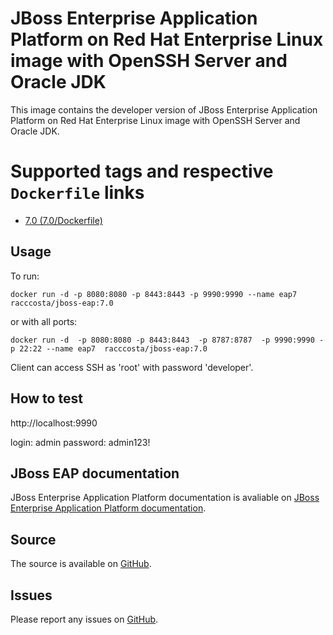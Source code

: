 # JBoss Enterprise Application Platform on Red Hat Enterprise Linux image with OpenSSH Server and Oracle JDK

This image contains the developer version of JBoss Enterprise Application Platform on Red Hat Enterprise Linux image  with OpenSSH Server and Oracle JDK.


# Supported tags and respective `Dockerfile` links

-	[7.0 (7.0/Dockerfile)](https://github.com/racc-costa/dockerfiles/blob/master/jboss-eap/Dockerfile)

## Usage

To run:

	docker run -d -p 8080:8080 -p 8443:8443 -p 9990:9990 --name eap7 racccosta/jboss-eap:7.0

or with all ports:

	docker run -d  -p 8080:8080 -p 8443:8443  -p 8787:8787  -p 9990:9990 -p 22:22 --name eap7  racccosta/jboss-eap:7.0

Client can access SSH as 'root' with password 'developer'.

## How to test

http://localhost:9990

login: admin
password: admin123!

## JBoss EAP documentation
JBoss Enterprise Application Platform documentation is avaliable on [JBoss Enterprise Application Platform documentation](https://access.redhat.com/documentation/pt/red-hat-jboss-enterprise-application-platform/).

## Source

The source is available on [GitHub](https://github.com/racc-costa/dockerfiles/tree/master/jboss-eap).


## Issues

Please report any issues on [GitHub](https://github.com/racc-costa/dockerfiles/issues).
